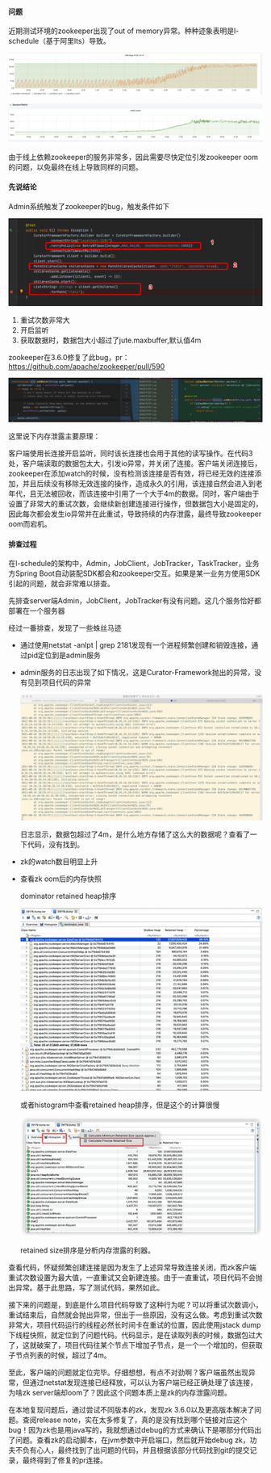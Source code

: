 #### 问题

近期测试环境的zookeeper出现了out of memory异常。种种迹象表明是l-schedule（基于阿里lts）导致。

![image-20210819195237784](images/image-20210819195237784.png)

![image-20210819195403196](images/image-20210819195403196.png)

由于线上依赖zookeeper的服务非常多，因此需要尽快定位引发zookeeper oom的问题，以免最终在线上导致同样的问题。



#### 先说结论

Admin系统触发了zookeeper的bug，触发条件如下

![image-1.png](images/image-1.png)

1. 重试次数非常大
2. 开启监听
3. 获取数据时，数据包大小超过了jute.maxbuffer,默认值4m

zookeeper在3.6.0修复了此bug，pr：https://github.com/apache/zookeeper/pull/590

![image-1.png](images/image-2.png)

这里说下内存泄露主要原理：

客户端使用长连接开启监听，同时该长连接也会用于其他的读写操作。在代码3处，客户端读取的数据包太大，引发io异常，并关闭了连接。客户端关闭连接后，zookeeper在添加watch的时候，没有检测该连接是否有效，将已经无效的连接添加，并且后续没有移除无效连接的操作，造成永久的引用，该连接自然会进入到老年代，且无法被回收，而该连接中引用了一个大于4m的数据。同时，客户端由于设置了非常大的重试次数，会继续新创建连接进行操作，但数据包大小是固定的，因此每次都会发生io异常并在此重试，导致持续的内存泄露，最终导致zookeeper oom而宕机。

#### 排查过程

在l-schedule的架构中，Admin，JobClient，JobTracker，TaskTracker，业务方Spring Boot自动装配SDK都会和zookeeper交互。如果是某一业务方使用SDK引起的问题，就会非常难以排查。

先排查server端Admin，JobClient，JobTracker有没有问题。这几个服务恰好都部署在一个服务器

经过一番排查，发现了一些蛛丝马迹

* 通过使用netstat -anlpt | grep 2181发现有一个进程频繁创建和销毁连接，通过pid定位到是admin服务

* admin服务的日志出现了如下情况，这是Curator-Framework抛出的异常，没有见到项目代码的异常

  ![image](images/image-3.png)

  日志显示，数据包超过了4m，是什么地方存储了这么大的数据呢？查看了一下代码，没有找到。

* zk的watch数目明显上升

* 查看zk oom后的内存快照

  dominator retained heap排序

  ![image-20210820122911199](images/image-20210820122911199.png)

  或者histogram中查看retained heap排序，但是这个的计算很慢

  ![image-20210820123038406](images/image-20210820123038406.png)

  retained size排序是分析内存泄露的利器。

查看代码，怀疑频繁创建连接是因为发生了上述异常导致连接关闭，而zk客户端重试次数设置为最大值，一直重试又会新建连接。由于一直重试，项目代码不会抛出异常。基于此思路，写了测试代码，果然如此。

接下来的问题是，到底是什么项目代码导致了这种行为呢？可以将重试次数调小，重试结束后，自然就会抛出异常，但出于一些原因，没有这么做。考虑到重试次数非常大，项目代码运行的线程必然长时间卡在重试的位置，因此使用jstack dump下线程快照，就定位到了问题代码。代码显示，是在读取列表的时候，数据包过大了，这就破案了，项目代码往某个节点下增加子节点，是一个一个增加的，但获取子节点列表的时候，超过了4m。

至此，客户端的问题就定位完毕。仔细想想，有点不对劲啊？客户端虽然出现异常，但通过netstat发现连接已经释放，可以认为客户端已经正确处理了该连接，为啥zk server端却oom了？因此这个问题本质上是zk的内存泄露问题。

在本地复现问题后，通过尝试不同版本的zk，发现zk 3.6.0以及更高版本解决了问题。查阅release note，实在太多修复了，真的是没有找到哪个链接对应这个bug！因为zk也是用java写的，我就想通过debug的方式来确认下是哪部分代码出了问题。查看zk的启动脚本，在jvm参数中开启端口，然后就开始debug zk，功夫不负有心人，最终找到了出问题的代码，并且根据该部分代码找到git的提交记录，最终得到了修复的pr连接。